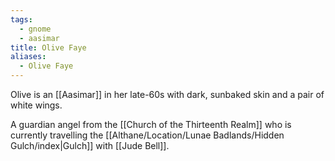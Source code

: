```yaml
---
tags:
  - gnome
  - aasimar
title: Olive Faye
aliases:
  - Olive Faye
---
```


Olive is an [[Aasimar]] in her late-60s with dark, sunbaked skin and a pair of white wings.

A guardian angel from the [[Church of the Thirteenth Realm]] who is currently travelling the [[Althane/Location/Lunae Badlands/Hidden Gulch/index|Gulch]] with [[Jude Bell]].